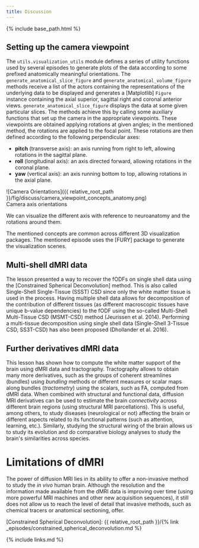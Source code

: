 ```yaml
---
title: Discussion
---
```


{% include base_path.html %}

## Setting up the camera viewpoint

The `utils.visualization_utils` module defines a series of utility functions
used by several episodes to generate plots of the data according to some
prefixed anatomically meaningful orientations. The
`generate_anatomical_slice_figure` and `generate_anatomical_volume_figure`
methods receive a list of the actors containing the representations of the
underlying data to be displayed and generates a [Matplotlib] `Figure` instance
containing the axial superior, sagittal right and coronal anterior views.
`generate_anatomical_slice_figure` displays the data at some given particular
slices. The methods achieve this by calling some auxiliary functions that set
up the camera in the appropriate viewpoints. These viewpoints are obtained
applying rotations at given angles; in the mentioned method, the rotations are
applied to the focal point. These rotations are then defined according to the
following perpendicular axes:

- **pitch** (transverse axis): an axis running from right to left, allowing
rotations in the sagittal plane.
- **roll** (longitudinal axis): an axis directed forward, allowing rotations in
the coronal plane.
- **yaw** (vertical axis): an axis running bottom to top, allowing rotations in
the axial plane.

![Camera Orientations]({{ relative_root_path }}/fig/discuss/camera_viewpoint_concepts_anatomy.png) \
Camera axis orientations

We can visualize the different axis with reference to neuroanatomy and the rotations around them.

The mentioned concepts are common across different 3D visualization packages.
The mentioned episode uses the [FURY] package to generate the visualization
scenes.

## Multi-shell dMRI data

The lesson presented a way to recover the fODFs on single shell data using the
[Constrained Spherical Deconvolution] method. This is also called Single-Shell
Single-Tissue (SSST) CSD since only the white matter tissue is used in the
process. Having multiple shell data allows for decomposition of the
contribution of different tissues (as different macroscopic tissues have unique
b-value dependencies) to the fODF using the so-called Multi-Shell Multi-Tissue
CSD (MSMT-CSD) method (Jeurissen et al. 2014). Performing a multi-tissue
decomposition using single shell data (Single-Shell 3-Tissue CSD, SS3T-CSD) has
also been proposed (Dhollander et al. 2016).

## Further derivatives dMRI data

This lesson has shown how to compute the white matter support of the brain
using dMRI data and tractography. Tractography allows to obtain many more
derivatives, such as the groups of coherent streamlines (bundles) using
*bundling* methods or different measures or scalar maps along bundles
(*tractometry*) using the scalars, such as FA, computed from dMRI data. When
combined with structural and functional data, diffusion MRI derivatives can be
used to estimate the brain *connectivity* across different brain regions (using
structural MRI parcellations). This is useful, among others, to study diseases
(neurological or not) affecting the brain or different aspects related to its
functional patterns (such as attention, learning, etc.). Similarly, studying the
structural wiring of the brain allows us to study its evolution and do
comparative biology analyses to study the brain's similarities across species.

# Limitations of dMRI

The power of diffusion MRI lies in its ability to offer a non-invasive method
to study the *in vivo* human brain. Although the resolution and the information
made available from the dMRI data is improving over time (using more powerful
MRI machines and other new acquisition sequences), it still does not allow us
to reach the level of detail that invasive methods, such as chemical tracers or
anatomical sectioning, offer.


[Constrained Spherical Deconvolution]: {{ relative_root_path }}/{% link _episodes/constrained_spherical_deconvolution.md %}

{% include links.md %}
